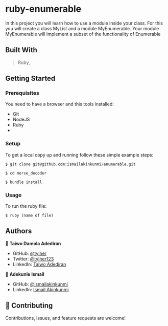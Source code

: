# ruby-enumerable
In this project you will learn how to use a module inside your class. For this you will create a class MyList and a module MyEnumerable. Your module MyEnumerable will implement a subset of the functionality of Enumerable

## Built With

  > Ruby,
  
## Getting Started

### Prerequisites

You need to have a browser and this tools installed:

- Git
- NodeJS
- Ruby
- 

### Setup

To get a local copy up and running follow these simple example steps:

```
$ git clone git@github.com:ismailakinkunmi/enumerable.git
```

```
$ cd morse_decoder
```

```
$ bundle install
```

### Usage

To run the ruby file:

```
$ ruby (name of file)
```


## Authors

👤 **Taiwo Damola Adediran**

- GitHub: [@tylher](https://github.com/tylher)
- Twitter: [@tylher123](https://twitter.com/tylher123)
- LinkedIn: [Taiwo Adediran](https://www.linkedin.com/in/taiwo-adediran-327654127/)


👤  **Adekunle Ismail**

- GitHub: [@ismailakinkunmi](https://github.com/ismailakinkunmi)
- LinkedIn: [Ismail Akinkunmi](https://www.linkedin.com/in/ismail-akinkunmi-adekunle-b810aa155/)

## 🤝 Contributing

Contributions, issues, and feature requests are welcome!